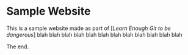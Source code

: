 # Sample Website

This is a sample website made as part of [*Learn Enough Git to be dangerous*]
blah blah blah
blah blah blah
blah blah blah
blah blah blah

The end.
